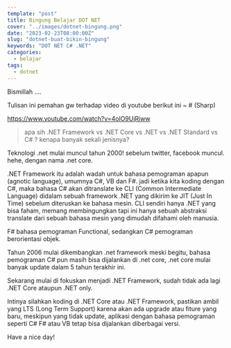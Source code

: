 ```yaml
---
template: "post"
title: Bingung Belajar DOT NET
cover: "../images/dotnet-bingung.png"
date: "2023-02-23T08:00:00Z"
slug: "dotnet-buat-bikin-bingung"
keywords: "DOT NET C# .NET"
categories:
  - belajar
tags:
  - dotnet
---
```


Bismillah ....

Tulisan ini pemahan gw terhadap video di youtube berikut ini ~ # (Sharp)

https://www.youtube.com/watch?v=4olO9UjRiww

> apa sih .NET Framework vs .NET Core vs .NET vs .NET Standard vs C# ? kenapa banyak sekali jenisnya?

Teknologi .net mulai muncul tahun 2000! sebelum twitter, facebook muncul. hehe, dengan nama .net core.

.NET Framework itu adalah wadah untuk bahasa pemograman apapun (agnotic language), umumnya C#, VB dan F#. jadi ketika kita koding dengan C#, maka bahasa C# akan ditranslate ke CLI (Common Intermediate Language) didalam sebuah framework .NET yang dikirim ke JIT (Just In Time) sebelum diteruskan ke bahasa mesin. CLI sendiri hanya .NET yang bisa faham, memang membingungkan tapi ini hanya sebuah abstraksi translate dari sebuah bahasa mesin yang dimudah difahami oleh manusia.

F# bahasa pemograman Functional, sedangkan C# pemograman berorientasi objek.

Tahun 2006 mulai dikembangkan .net framework meski begitu, bahasa pemograman C# pun masih bisa dijalankan di .net core, .net core mulai banyak update dalam 5 tahun terakhir ini.

Sekarang mulai di fokuskan menjadi .NET Framework, sudah tidak ada lagi .NET Core ataupun .NET only.

Intinya silahkan koding di .NET Core atau .NET Framework, pastikan ambil yang LTS (Long Term Support) karena akan ada upgrade atau fiture yang baru, meskipun yang tidak update, aplikasi dengan bahasa pemograman seperti C# F# atau VB tetap bisa dijalankan diberbagai versi.

Have a nice day!